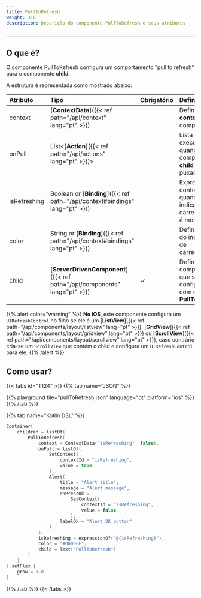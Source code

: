 ```yaml
---
title: PullToRefresh
weight: 318
description: Descrição do componente PullToRefresh e seus atributos
---
```


---

## O que é?

O componente PullToRefresh configura um comportamento "pull to refresh" para o componente **child**.

A estrutura é representada como mostrado abaixo:

| Atributo  | Tipo                                                  | Obrigatório | Definição                                                           |
| :-------- | :-------------------------------------------------- | :------- | :-------------------------------------------------------------------------------------------------- |
| context   | [**ContextData**]({{< ref path="/api/context" lang="pt" >}}) |          | Define um **context** para o componente. |
| onPull    | List<[**Action**]({{< ref path="/api/actions" lang="pt" >}})> |          | Lista de ações executadas quando o componente **child** é puxado. |
| isRefreshing | Boolean or [**Binding**]({{< ref path="/api/context#bindings" lang="pt" >}}) |          | Expressão que controla quando o indicador de carregamento é mostrado. |
| color     | String or [**Binding**]({{< ref path="/api/context#bindings" lang="pt" >}}) |          | Define a cor do indicador de carregamento. |
| child     | [**ServerDrivenComponent**]({{< ref path="/api/components" lang="pt" >}}) | ✓        | Define o componente que será configurado com o **PullToRefresh**. |

{{% alert color="warning" %}}
**No iOS**, este componente configura um `UIRefreshControl` no filho se ele é um [**ListView**]({{< ref path="/api/components/layout/listview" lang="pt" >}}), [**GridView**]({{< ref path="/api/components/layout/gridview" lang="pt" >}}) ou [**ScrollView**]({{< ref path="/api/components/layout/scrollview" lang="pt" >}}), caso contrário cria-se um `ScrollView` que contém o child e configura um `UIRefreshControl` para ele.
{{% /alert %}}

## Como usar?

{{< tabs id="T124" >}}
{{% tab name="JSON" %}}

<!-- json-playground:pullToRefresh.json
{
    "_beagleComponent_": "beagle:container",
    "children": [
        {
            "_beagleComponent_": "beagle:pullToRefresh",
            "context": {
                "id": "isRefreshing",
                "value": false
            },
            "onPull": [
                {
                    "_beagleAction_": "beagle:setContext",
                    "contextId": "isRefreshing",
                    "value": true
                },
                {
                    "_beagleAction_": "beagle:alert",
                    "title": "Alert title",
                    "message": "Alert message",
                    "onPressOk": {
                        "_beagleAction_": "beagle:setContext",
                        "contextId": "isRefreshing",
                        "value": false
                    },
                    "labelOk": "Alert OK button"
                }
            ],
            "isRefreshing": "@{isRefreshing}",
            "color": "#0000FF",
            "child": {
                "_beagleComponent_": "beagle:text",
                "text": "PullToRefresh"
            }
        }
    ],
    "style" : {
        "flex" : {
            "grow": 1
        }
    }
}
-->

{{% playground file="pullToRefresh.json" language="pt" platform="ios" %}}
{{% /tab %}}

{{% tab name="Kotlin DSL" %}}

```kotlin
Container(
    children = listOf(
        PullToRefresh(
            context = ContextData("isRefreshing", false),
            onPull = listOf(
                SetContext(
                    contextId = "isRefreshing",
                    value = true
                ),
                Alert(
                    title = "Alert title",
                    message = "Alert message",
                    onPressOk =
                        SetContext(
                            contextId = "isRefreshing",
                            value = false
                        ),
                    labelOk = "Alert OK button"
                )
            ),
            isRefreshing = expressionOf("@{isRefreshing}"),
            color = "#0000FF",
            child = Text("PullToRefresh")
        )
    )
).setFlex {
    grow = 1.0
}
```

{{% /tab %}}
{{< /tabs >}}
